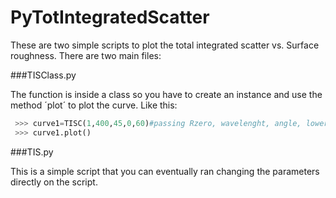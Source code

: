 # PyTotIntegratedScatter
These are two simple scripts to plot the total integrated scatter vs. Surface roughness.
There are two main files:

###TISClass.py

The function is inside a class so you have to create an instance and use the method ´plot´ to plot the curve.
Like this:

```python 
 >>> curve1=TISC(1,400,45,0,60)#passing Rzero, wavelenght, angle, lowerlimit, upperlimit
 >>> curve1.plot()
```


###TIS.py

This is a simple script that you can eventually ran changing the parameters directly on the script.



